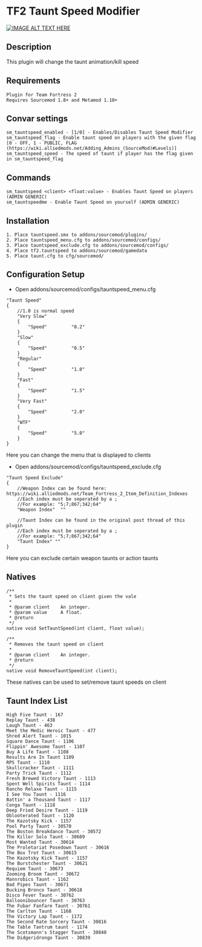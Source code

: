 # TF2 Taunt Speed Modifier

[![IMAGE ALT TEXT HERE](http://img.youtube.com/vi/QJzz6oUtAMk/0.jpg)](http://www.youtube.com/watch?v=QJzz6oUtAMk)

## Description
This plugin will change the taunt animation/kill speed

## Requirements
```
Plugin for Team Fortress 2
Requires Sourcemod 1.8+ and Metamod 1.10+
```

## Convar settings
```
sm_tauntspeed_enabled - [1/0] - Enables/Disables Taunt Speed Modifier
sm_tauntspeed_flag - Enable taunt speed on players with the given flag [0 - OFF, 1 - PUBLIC, FLAG (https://wiki.alliedmods.net/Adding_Admins_(SourceMod)#Levels)]
sm_tauntspeed_speed - The speed of taunt if player has the flag given in sm_tauntspeed_flag
```

## Commands
```
sm_tauntspeed <client> <float:value> - Enables Taunt Speed on players (ADMIN GENERIC)
sm_tauntspeedme - Enable Taunt Speed on yourself (ADMIN GENERIC)
```

## Installation
```
1. Place tauntspeed.smx to addons/sourcemod/plugins/
2. Place tauntspeed_menu.cfg to addons/sourcemod/configs/
3. Place tauntspeed_exclude.cfg to addons/sourcemod/configs/
4. Place tf2.tauntspeed to addons/sourcemod/gamedata
5. Place taunt.cfg to cfg/sourcemod/
```

## Configuration Setup
* Open addons/sourcemod/configs/tauntspeed_menu.cfg
```
"Taunt Speed"
{
	//1.0 is normal speed
    "Very Slow"
    {
		"Speed"			"0.2"
    }
	"Slow"
    {
		"Speed"			"0.5"
    }
	"Regular"
    {
		"Speed"			"1.0"
    }
	"Fast"
    {
		"Speed"			"1.5"
    }
	"Very Fast"
    {
		"Speed"			"2.0"
    }
	"WTF"
	{
		"Speed"			"5.0"
	}
}
```
Here you can change the menu that is displayed to clients

* Open addons/sourcemod/configs/tauntspeed_exclude.cfg
```
"Taunt Speed Exclude"
{
	//Weapon Index can be found here: https://wiki.alliedmods.net/Team_Fortress_2_Item_Definition_Indexes
	//Each index must be seperated by a ;
	//For example: "5;7;867;342;64"
	"Weapon Index"  ""
	
	//Taunt Index can be found in the original post thread of this plugin
	//Each index must be seperated by a ;
	//For example: "5;7;867;342;64"
	"Taunt Index" ""
}
```
Here you can exclude certain weapon taunts or action taunts

## Natives
```
/**
 * Sets the taunt speed on client given the vale
 *
 * @param client	An integer.
 * @param value		A float.
 * @return
 */
native void SetTauntSpeed(int client, float value);

/**
 * Removes the taunt speed on client
 *
 * @param client 	An integer.
 * @return
 */
native void RemoveTauntSpeed(int client);
```
These natives can be used to set/remove taunt speeds on client

## Taunt Index List
```
High Five Taunt - 167
Replay Taunt - 438
Laugh Taunt - 463
Meet the Medic Heroic Taunt - 477
Shred Alert Taunt - 1015
Square Dance Taunt - 1106
Flippin' Awesome Taunt - 1107
Buy A Life Taunt - 1108
Results Are In Taunt 1109
RPS Taunt - 1110
Skullcracker Taunt - 1111
Party Trick Taunt - 1112
Fresh Brewed Victory Taunt - 1113
Spent Well Spirits Taunt - 1114
Rancho Relaxo Taunt - 1115
I See You Taunt - 1116
Battin' a Thousand Taunt - 1117
Conga Taunt - 1118
Deep Fried Desire Taunt - 1119
Oblooterated Taunt - 1120
The Kazotsky Kick - 1157
Pool Party Taunt - 30570
The Boston Breakdance Taunt - 30572
The Killer Solo Taunt - 30609
Most Wanted Taunt - 30614
The Proletariat Posedown Taunt - 30616
The Box Trot Taunt - 30615
The Kazotsky Kick Taunt - 1157
The Burstchester Taunt - 30621
Requiem Taunt - 30673
Zooming Broom Taunt - 30672
Mannrobics Taunt - 1162
Bad Pipes Taunt - 30671
Bucking Bronco Taunt - 30618
Disco Fever Taunt - 30762
Balloonibouncer Taunt - 30763
The Fubar Fanfare Taunt - 30761
The Carlton Taunt - 1168
The Victory Lap Taunt - 1172
The Second Rate Sorcery Taunt - 30816
The Table Tantrum taunt - 1174
The Scotsmann's Stagger Taunt - 30840
The Didgeridrongo Taunt - 30839
```
